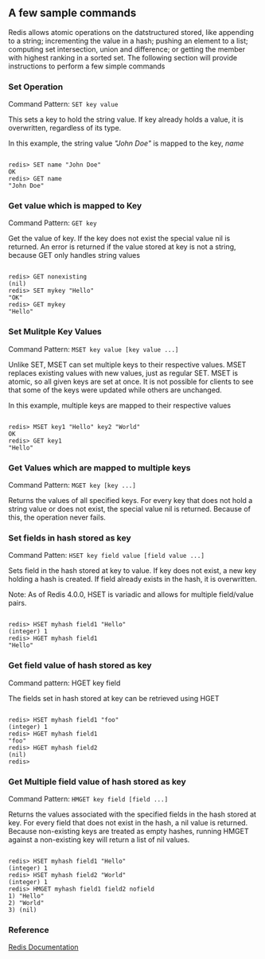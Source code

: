 <h2>A few sample commands</h2>

<p>Redis allows atomic operations on the datstructured stored, like appending to a string; incrementing the value in a hash; pushing an element to a list; computing set intersection, union and difference; or getting the member with highest ranking in a sorted set. The following section will provide instructions to perform a few simple commands</p>

<h3>Set Operation </h3>
<p>Command Pattern: <code>SET key value</code></p>
<p>This sets a key to hold the string value. If key already holds a value, it is overwritten, regardless of its type. </p>

<p>In this example, the string value <i>"John Doe"</i> is mapped to the key, <i>name</i></p>
<pre>
<code>
redis> SET name "John Doe"
OK
redis> GET name
"John Doe"
</code></pre>

<h3>Get value which is mapped to Key</h3>
<p>Command Pattern: <code>GET key</code></p>
<p>Get the value of key. If the key does not exist the special value nil is returned. An error is returned if the value stored at key is not a string, because GET only handles string values</p>
<pre><code>
redis> GET nonexisting
(nil)
redis> SET mykey "Hello"
"OK"
redis> GET mykey
"Hello"
</code></pre>

<h3>Set Mulitple Key Values</h3>
<p>Command Pattern: <code>MSET key value [key value ...]</code></p>
<p>Unlike SET, MSET can set multiple keys to their respective values. MSET replaces existing values with new values, just as regular SET. MSET is atomic, so all given keys are set at once. It is not possible for clients to see that some of the keys were updated while others are unchanged.</p>

<p>In this example, multiple keys are mapped to their respective values</p>
<pre>
<code>
redis> MSET key1 "Hello" key2 "World"
OK
redis> GET key1
"Hello"
</code></pre>

<h3>Get Values which are mapped to multiple keys</h3>
<p>Command Pattern: <code>MGET key [key ...]</code></p>
<p>Returns the values of all specified keys. For every key that does not hold a string value or does not exist, the special value nil is returned. Because of this, the operation never fails.</p>

<h3>Set fields in hash stored as key</h3>
</p>Command Patten: <code>HSET key field value [field value ...]</code></p>
<p>Sets field in the hash stored at key to value. If key does not exist, a new key holding a hash is created. If field already exists in the hash, it is overwritten.</p>
<p>Note: As of Redis 4.0.0, HSET is variadic and allows for multiple field/value pairs.</p>

<pre><code>
redis> HSET myhash field1 "Hello"
(integer) 1
redis> HGET myhash field1
"Hello"
</code></pre>

<h3>Get field value of hash stored as key</h3>
<p>Command pattern: HGET key field</p>
<p>The fields set in hash stored at key can be retrieved using HGET</p>
<pre><code>
redis> HSET myhash field1 "foo"
(integer) 1
redis> HGET myhash field1
"foo"
redis> HGET myhash field2
(nil)
redis> 
</code></pre>

<h3>Get Multiple field value of hash stored as key</h3>
<p>Command Pattern: <code>HMGET key field [field ...]</code></p>
<p>Returns the values associated with the specified fields in the hash stored at key. For every field that does not exist in the hash, a nil value is returned. Because non-existing keys are treated as empty hashes, running HMGET against a non-existing key will return a list of nil values.</p>

<pre><code>
redis> HSET myhash field1 "Hello"
(integer) 1
redis> HSET myhash field2 "World"
(integer) 1
redis> HMGET myhash field1 field2 nofield
1) "Hello"
2) "World"
3) (nil)
</code></pre>

<h3>Reference</h3>
<a href="https://redis.io/commands">Redis Documentation</a>
